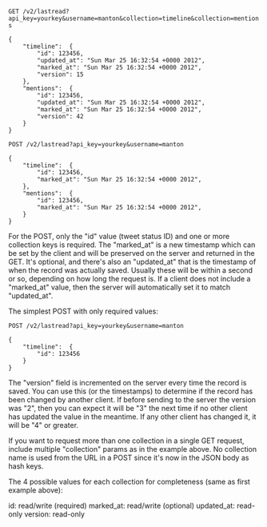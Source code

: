 `GET /v2/lastread?api_key=yourkey&username=manton&collection=timeline&collection=mentions`

	{
		"timeline":  {
			"id": 123456,
			"updated_at": "Sun Mar 25 16:32:54 +0000 2012",
			"marked_at": "Sun Mar 25 16:32:54 +0000 2012",
			"version": 15
		},
		"mentions":  {
			"id": 123456,
			"updated_at": "Sun Mar 25 16:32:54 +0000 2012",
			"marked_at": "Sun Mar 25 16:32:54 +0000 2012",
			"version": 42
		}
	}

`POST /v2/lastread?api_key=yourkey&username=manton`

	{
		"timeline":  {
			"id": 123456,
			"marked_at": "Sun Mar 25 16:32:54 +0000 2012",
		},
		"mentions":  {
			"id": 123456,
			"marked_at": "Sun Mar 25 16:32:54 +0000 2012",
		}
	}

For the POST, only the "id" value (tweet status ID) and one or more collection keys is required. The "marked\_at" is a new timestamp which can be set by the client and will be preserved on the server and returned in the GET. It's optional, and there's also an "updated\_at" that is the timestamp of when the record was actually saved. Usually these will be within a second or so, depending on how long the request is. If a client does not include a "marked\_at" value, then the server will automatically set it to match "updated\_at".

The simplest POST with only required values:

`POST /v2/lastread?api_key=yourkey&username=manton`

	{
		"timeline":  {
			"id": 123456
		}
	}

The "version" field is incremented on the server every time the record is saved. You can use this (or the timestamps) to determine if the record has been changed by another client. If before sending to the server the version was "2", then you can expect it will be "3" the next time if no other client has updated the value in the meantime. If any other client has changed it, it will be "4" or greater.

If you want to request more than one collection in a single GET request, include multiple "collection" params as in the example above. No collection name is used from the URL in a POST since it's now in the JSON body as hash keys.

The 4 possible values for each collection for completeness (same as first example above):

id: read/write (required)
marked\_at: read/write (optional)
updated\_at: read-only
version: read-only
